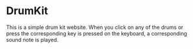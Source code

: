 # DrumKit
This is a simple drum kit website. 
When you click on any of the drums or press the corresponding key is pressed on the keyboard, a corresponding sound note is played.


